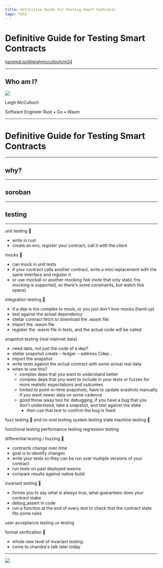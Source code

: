 ```yaml
---
title: Definitive Guide for Testing Smart Contracts
tags: Talk
---
```


# Definitive Guide for Testing Smart Contracts

[hackmd.io/@leighmcculloch/m24](https://hackmd.io/@leighmcculloch/m24)

---

## Who am I?

![](https://hackmd.io/_uploads/H1_DtRF9C.jpg)

Leigh McCulloch

Software Engineer
Rust • Go • Wasm

---

# Definitive Guide for Testing Smart Contracts

---

## why?

<!--
why testing
best practice
build confidence in the programs we develop
failure has a cost
prevent cost
give others confidence
confidence in changes not just existing capabilities
confidence at new protocol releases
confidence when dependencies upgrade
-->

---

## soroban

<!--
a consistent theme with Soroban is that we have tried to learn from other blockchains:
 - what hasn't worked for them
 - what has worked
 - what's the best way to build great tooling
 - what's the most effective way to build reliable and safe contracts
 - what gives developers confidence

And a huge area of that was... testing
-->

---

## testing

<!--
rust
byo rust tooling
leverage an entire ecosystem of test capabilities
and so with that we're going to walk through what testing looks like with Stellar contracts
-->

---

unit testing 👀
 - write in rust
 - create an env, register your contract, call it with the client

mocks 👀
 - can mock in unit tests
 - if your contract calls another contract, write a mini replacement with the same interface and register it
 - or use mockall or another mocking fwk (note that only static fns mocking is supported, so there's some constraints, but watch this space)

integration testing 👀
 - if a dep is too complex to mock, or you just don't love mocks (hand up)
 - test against the actual dependency
 - stellar contract fetch to download the .wasm file
 - import the .wasm file
 - register the .wasm file in tests, and the actual code will be called

snapshot testing (real mainnet data)
 - need data, not just the code of a dep?
 - stellar snapshot create --ledger --address Cdep...
 - import the snapshot
 - write tests against the actual contract with some actual real data
 - when to use this?
   - complex deps that you want to understand better
   - complex deps that you want to include in your tests or fuzzes for more realistic expectations and outcomes
   - limited to point-in-time snapshots, have to update snashots manually if you want newer data on some cadence
   - good throw away tool for debugging, if you have a bug that you don't understand, take a snapshot, and test against the state
     - then use that test to confirm the bug is fixed

fuzz testing 👀
end-to-end testing
system testing
state machine testing 👀

functional testing
performance testing
regression testing

differential testing / fuzzing 👀
 - contracts change over time
 - goal is to identify changes
 - write your tests so they can be run over multiple versions of your contract
 - run tests on past deployed wasms
 - compare results against native build

invariant testing 👀
 - forces you to say what is always true, what guarantees does your contract make
 - debug_assert in code
 - run a function at the end of every test to check that the contract state fits some rules

user acceptance testing
ux testing

formal verification 👀
 - whole new level of invariant testing
 - come to chandra's talk later today

---

![](https://i.imgflip.com/61fuow.jpg)

<!--
testing doesn't always start in tests though
-->
